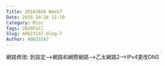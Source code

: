```yaml
---
Title: 20181026 Week7
Date: 2018-10-26 11:10
Category: Misc
Tags: 2018Fall
Slug: 40623147-blog-7
Author: 40623147
---
```



<!-- PELICAN_END_SUMMARY -->

網路修改:
到設定-->網路和網際網路-->乙太網路2-->IPv4更改DNS

